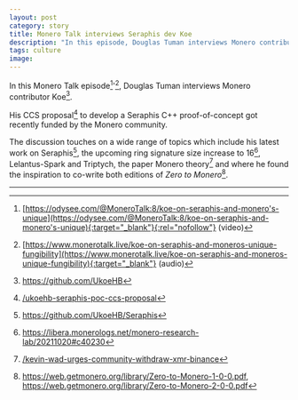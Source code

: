 ```yaml
---
layout: post
category: story
title: Monero Talk interviews Seraphis dev Koe
description: "In this episode, Douglas Tuman interviews Monero contributor Koe. His CCS proposal to develop a Seraphis C++ proof-of-concept got funded recently."
tags: culture
image: 
---
```


In this Monero Talk episode[^1]'[^2], Douglas Tuman interviews Monero contributor Koe[^3]. 

His CCS proposal[^4] to develop a Seraphis C++ proof-of-concept got recently funded by the Monero community. 

The discussion touches on a wide range of topics which include his latest work on Seraphis[^5], the upcoming ring signature size increase to 16[^6], Lelantus-Spark and Triptych, the paper Monero theory[^7] and where he found the inspiration to co-write both editions of *Zero to Monero*[^8].

---

[^1]: [https://odysee.com/@MoneroTalk:8/koe-on-seraphis-and-monero's-unique](https://odysee.com/@MoneroTalk:8/koe-on-seraphis-and-monero's-unique){:target="_blank"}{:rel="nofollow"} (video)
[^2]: [https://www.monerotalk.live/koe-on-seraphis-and-moneros-unique-fungibility](https://www.monerotalk.live/koe-on-seraphis-and-moneros-unique-fungibility){:target="_blank"} (audio)
[^3]: https://github.com/UkoeHB
[^4]: [/ukoehb-seraphis-poc-ccs-proposal](/ukoehb-seraphis-poc-ccs-proposal)
[^5]: https://github.com/UkoeHB/Seraphis
[^6]: https://libera.monerologs.net/monero-research-lab/20211020#c40230
[^7]: [/kevin-wad-urges-community-withdraw-xmr-binance](/kevin-wad-urges-community-withdraw-xmr-binance)
[^8]: https://web.getmonero.org/library/Zero-to-Monero-1-0-0.pdf, https://web.getmonero.org/library/Zero-to-Monero-2-0-0.pdf
